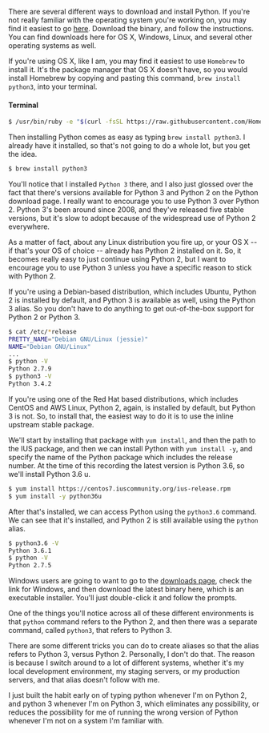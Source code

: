 There are several different ways to download and install Python. If you're not really familiar with the operating system you're working on, you may find it easiest to go [here](https://www.python.org/downloads/). Download the binary, and follow the instructions. You can find downloads here for OS X, Windows, Linux, and several other operating systems as well.

If you're using OS X, like I am, you may find it easiest to use `Homebrew` to install it. It's the package manager that OS X doesn't have, so you would install Homebrew by copying and pasting this command, `brew install python3`, into your terminal. 

#### Terminal
```bash
$ /usr/bin/ruby -e "$(curl -fsSL https://raw.githubusercontent.com/Homebrew/install/master/install)"
```

Then installing Python comes as easy as typing `brew install python3`. I already have it installed, so that's not going to do a whole lot, but you get the idea.

```bash 
$ brew install python3
```

You'll notice that I installed `Python 3` there, and I also just glossed over the fact that there's versions available for Python 3 and Python 2 on the Python download page. I really want to encourage you to use Python 3 over Python 2. Python 3's been around since 2008, and they've released five stable versions, but it's slow to adopt because of the widespread use of Python 2 everywhere.

As a matter of fact, about any Linux distribution you fire up, or your OS X -- if that's your OS of choice -- already has Python 2 installed on it. So, it becomes really easy to just continue using Python 2, but I want to encourage you to use Python 3 unless you have a specific reason to stick with Python 2.

If you're using a Debian-based distribution, which includes Ubuntu, Python 2 is installed by default, and Python 3 is available as well, using the Python 3 alias. So you don't have to do anything to get out-of-the-box support for Python 2 or Python 3.

```bash
$ cat /etc/*release
PRETTY_NAME="Debian GNU/Linux (jessie)"
NAME="Debian GNU/Linux"
...
$ python -V
Python 2.7.9
$ python3 -V
Python 3.4.2
```

If you're using one of the Red Hat based distributions, which includes CentOS and AWS Linux, Python 2, again, is installed by default, but Python 3 is not. So, to install that, the easiest way to do it is to use the inline upstream stable package.

We'll start by installing that package with `yum install`, and then the path to the IUS package, and then we can install Python with `yum install -y`, and specify the name of the Python package which includes the release number. At the time of this recording the latest version is Python 3.6, so we'll install Python 3.6 u.

```bash
$ yum install https://centos7.iuscommunity.org/ius-release.rpm
$ yum install -y python36u 
```

After that's installed, we can access Python using the `python3.6` command. We can see that it's installed, and Python 2 is still available using the `python` alias. 

```bash
$ python3.6 -V
Python 3.6.1
$ python -V
Python 2.7.5
```

Windows users are going to want to go to the [downloads page](https://www.python.org/downloads/), check the link for Windows, and then download the latest binary here, which is an executable installer. You'll just double-click it and follow the prompts.

One of the things you'll notice across all of these different environments is that `python` command refers to the Python 2, and then there was a separate command, called `python3`, that refers to Python 3.

There are some different tricks you can do to create aliases so that the alias refers to Python 3, versus Python 2. Personally, I don't do that. The reason is because I switch around to a lot of different systems, whether it's my local development environment, my staging servers, or my production servers, and that alias doesn't follow with me.

I just built the habit early on of typing python whenever I'm on Python 2, and python 3 whenever I'm on Python 3, which eliminates any possibility, or reduces the possibility for me of running the wrong version of Python whenever I'm not on a system I'm familiar with.